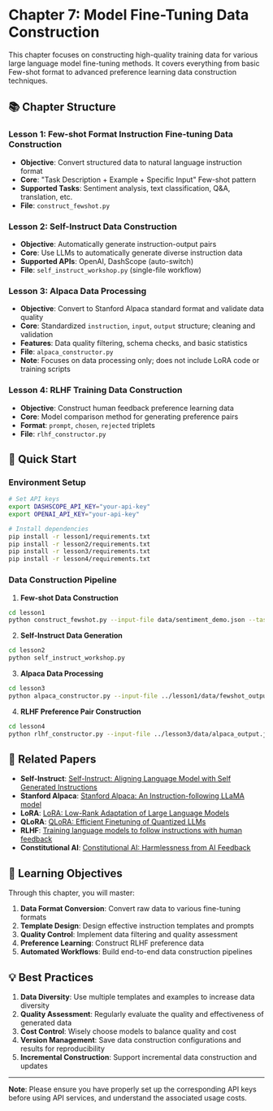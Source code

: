 # Chapter 7: Model Fine-Tuning Data Construction

This chapter focuses on constructing high-quality training data for various large language model fine-tuning methods. It covers everything from basic Few-shot format to advanced preference learning data construction techniques.

## 📚 Chapter Structure

### Lesson 1: Few-shot Format Instruction Fine-tuning Data Construction
- **Objective**: Convert structured data to natural language instruction format
- **Core**: "Task Description + Example + Specific Input" Few-shot pattern
- **Supported Tasks**: Sentiment analysis, text classification, Q&A, translation, etc.
- **File**: `construct_fewshot.py`

### Lesson 2: Self-Instruct Data Construction  
- **Objective**: Automatically generate instruction-output pairs
- **Core**: Use LLMs to automatically generate diverse instruction data
- **Supported APIs**: OpenAI, DashScope (auto-switch)
- **File**: `self_instruct_workshop.py` (single-file workflow)

### Lesson 3: Alpaca Data Processing
- **Objective**: Convert to Stanford Alpaca standard format and validate data quality
- **Core**: Standardized `instruction`, `input`, `output` structure; cleaning and validation
- **Features**: Data quality filtering, schema checks, and basic statistics
- **File**: `alpaca_constructor.py`
- **Note**: Focuses on data processing only; does not include LoRA code or training scripts

### Lesson 4: RLHF Training Data Construction
- **Objective**: Construct human feedback preference learning data
- **Core**: Model comparison method for generating preference pairs
- **Format**: `prompt`, `chosen`, `rejected` triplets
- **File**: `rlhf_constructor.py`



## 🚀 Quick Start

### Environment Setup
```bash
# Set API keys
export DASHSCOPE_API_KEY="your-api-key"
export OPENAI_API_KEY="your-api-key"

# Install dependencies
pip install -r lesson1/requirements.txt
pip install -r lesson2/requirements.txt
pip install -r lesson3/requirements.txt
pip install -r lesson4/requirements.txt

```

### Data Construction Pipeline

1. **Few-shot Data Construction**
```bash
cd lesson1
python construct_fewshot.py --input-file data/sentiment_demo.json --task-type sentiment --output-path data/fewshot_output.jsonl
```

2. **Self-Instruct Data Generation**
```bash
cd lesson2
python self_instruct_workshop.py
```

3. **Alpaca Data Processing**
```bash
cd lesson3
python alpaca_constructor.py --input-file ../lesson1/data/fewshot_output.jsonl --output-path data/alpaca_output.jsonl
```

4. **RLHF Preference Pair Construction**
```bash
cd lesson4
python rlhf_constructor.py --input-file ../lesson3/data/alpaca_output.jsonl --method model_comparison --high-model qwen-plus --low-model qwen-turbo --output-path data/rlhf_output.jsonl
```



## 📖 Related Papers

- **Self-Instruct**: [Self-Instruct: Aligning Language Model with Self Generated Instructions](https://arxiv.org/abs/2212.10560)
- **Stanford Alpaca**: [Stanford Alpaca: An Instruction-following LLaMA model](https://github.com/tatsu-lab/stanford_alpaca)
- **LoRA**: [LoRA: Low-Rank Adaptation of Large Language Models](https://arxiv.org/abs/2106.09685)
- **QLoRA**: [QLoRA: Efficient Finetuning of Quantized LLMs](https://arxiv.org/abs/2305.14314)
- **RLHF**: [Training language models to follow instructions with human feedback](https://arxiv.org/abs/2203.02155)
- **Constitutional AI**: [Constitutional AI: Harmlessness from AI Feedback](https://arxiv.org/abs/2212.08073)

## 🎯 Learning Objectives

Through this chapter, you will master:

1. **Data Format Conversion**: Convert raw data to various fine-tuning formats
2. **Template Design**: Design effective instruction templates and prompts
3. **Quality Control**: Implement data filtering and quality assessment
4. **Preference Learning**: Construct RLHF preference data
5. **Automated Workflows**: Build end-to-end data construction pipelines

## 💡 Best Practices

1. **Data Diversity**: Use multiple templates and examples to increase data diversity
2. **Quality Assessment**: Regularly evaluate the quality and effectiveness of generated data
3. **Cost Control**: Wisely choose models to balance quality and cost
4. **Version Management**: Save data construction configurations and results for reproducibility
5. **Incremental Construction**: Support incremental data construction and updates

---

**Note**: Please ensure you have properly set up the corresponding API keys before using API services, and understand the associated usage costs.
